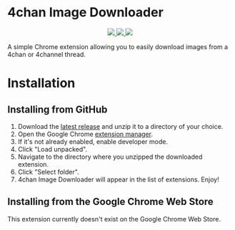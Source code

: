 # 4chan Image Downloader

<p align="center">
    <a href="https://github.com/Ben-H1/4chan-Image-Downloader/releases">
        <img src="https://img.shields.io/github/downloads/Ben-H1/4chan-Image-Downloader/total" />
    </a>
    <a href=".">
        <img src="https://img.shields.io/github/languages/code-size/Ben-H1/4chan-Image-Downloader" />
    </a>
    <a href=".">
        <img src="https://img.shields.io/github/license/Ben-H1/4chan-Image-Downloader" />
    </a>
</p>

A simple Chrome extension allowing you to easily download images from a 4chan or 4channel thread.

# Installation
## Installing from GitHub
1. Download the [latest release](https://github.com/Ben-H1/4chan-Image-Downloader/releases) and unzip it to a directory of your choice.
2. Open the Google Chrome [extension manager](chrome://extensions/).
3. If it's not already enabled, enable developer mode.
4. Click "Load unpacked".
5. Navigate to the directory where you unzipped the downloaded extension.
6. Click "Select folder".
7. 4chan Image Downloader will appear in the list of extensions. Enjoy!

## Installing from the Google Chrome Web Store
This extension currently doesn't exist on the Google Chrome Web Store.
